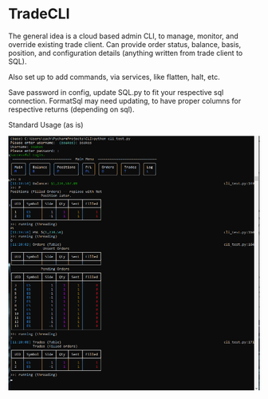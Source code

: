 # TradeCLI
The general idea is a cloud based admin CLI, to manage, monitor, and override existing trade client. 
Can provide order status, balance, basis, position, and configuration details (anything written from trade client to SQL).

Also set up to add commands, via services, like flatten, halt, etc.

Save password in config, update SQL.py to fit your respective sql connection. FormatSql may need updating, to have proper columns for respective returns (depending on sql).

Standard Usage (as is)

![Usage](https://github.com/zoakes/TradeCLI/blob/master/imgs/usage.png)
